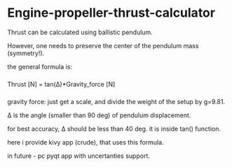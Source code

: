 # Engine-propeller-thrust-calculator

Thrust can be calculated using ballistic pendulum.

However, one needs to preserve the center of the pendulum mass (symmetry!).

the general formula is:
###
Thrust [N] = tan(∆)*Gravity_force [N]
###

gravity force: just get a scale, and divide the weight of the setup by g=9.81.

∆ is the angle (smaller than 90 deg) of pendulum displacement.

for best accuracy, ∆ should be less than 40 deg. it is inside tan() function.

here i provide kivy app (crude), that uses this formula.

in future - pc pyqt app with uncertanties support.
